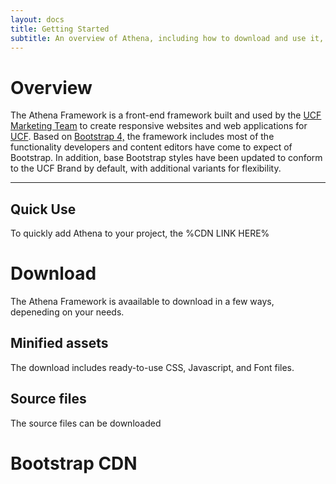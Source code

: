 ```yaml
---
layout: docs
title: Getting Started
subtitle: An overview of Athena, including how to download and use it, some basic templates and examples, and more.
---
```



# Overview
The Athena Framework is a front-end framework built and used by the <a href="//brand.ucf.edu">UCF Marketing Team</a> to create responsive websites and web applications for <a href="///ucf.edu">UCF</a>. Based on <a href="//v4-alpha.getbootstrap.com">Bootstrap 4,</a> the framework includes most of the functionality developers and content editors have come to expect of Bootstrap. In addition, base Bootstrap styles have been updated to conform to the UCF Brand by default, with additional variants for flexibility.

<hr />

## Quick Use
To quickly add Athena to your project, the %CDN LINK HERE%

# Download
The Athena Framework is avaailable to download in a few ways, depeneding on your needs.

## Minified assets
The download includes ready-to-use CSS, Javascript, and Font files.

## Source files
The source files can be downloaded

# Bootstrap CDN
